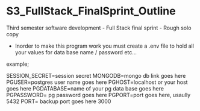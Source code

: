 # S3_FullStack_FinalSprint_Outline

Third semester software development - Full Stack final sprint - Rough solo copy

- Inorder to make this program work you must create a .env file to hold all your values for data base name / password etc...

example;

SESSION_SECRET=session secret
MONGODB=mongo db link goes here
PGUSER=postgres user name goes here
PGHOST=localhost or your host goes here
PGDATABASE=name of your pg data base goes here
PGPASSWORD= pg password goes here
PGPORT=port goes here, usaully 5432
PORT= backup port goes here 3000

